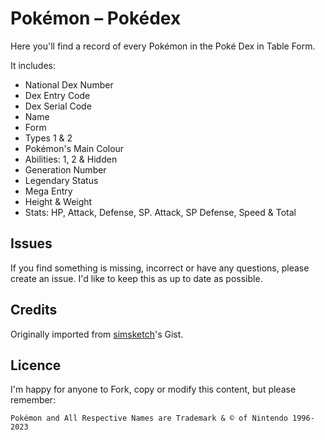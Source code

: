 # Pokémon – Pokédex

Here you'll find a record of every Pokémon in the Poké Dex in Table Form.

It includes:
 - National Dex Number
 - Dex Entry Code
 - Dex Serial Code
 - Name
 - Form
 - Types 1 & 2
 - Pokémon's Main Colour
 - Abilities: 1, 2 & Hidden
 - Generation Number
 - Legendary Status
 - Mega Entry
 - Height & Weight
 - Stats: HP, Attack, Defense, SP. Attack, SP Defense, Speed & Total

## Issues

If you find something is missing, incorrect or have any questions, please create an issue. I'd like to keep this as up to date as possible.

## Credits

Originally imported from [simsketch](https://gist.github.com/simsketch)'s Gist.

## Licence

I'm happy for anyone to Fork, copy or modify this content, but please remember:

    Pokémon and All Respective Names are Trademark & © of Nintendo 1996-2023
